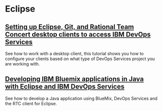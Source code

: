 # Eclipse

## <Tutorial> [Setting up Eclipse, Git, and Rational Team Concert desktop clients to access IBM DevOps Services](/tutorials/clients)
See how to work with a desktop client, this tutorial shows you how to configure your clients based on what type of DevOps Services project you are working with. 


## <Tutorial> [Developing IBM Bluemix applications in Java with Eclipse and IBM DevOps Services](/tutorials/jazzrtc)
See how to develop a Java application using BlueMix, DevOps Services and the RTC client for Eclipse.